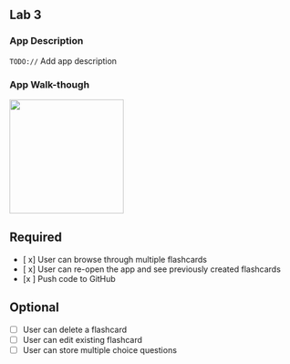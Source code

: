## Lab 3

### App Description
`TODO://` Add app description

### App Walk-though

<img src="https://i.imgur.com/Xvslbpc.gif" width=200><br>


## Required
- [ x] User can browse through multiple flashcards
- [ x] User can re-open the app and see previously created flashcards
- [x ] Push code to GitHub
## Optional
- [ ] User can delete a flashcard
- [ ] User can edit existing flashcard
- [ ] User can store multiple choice questions
